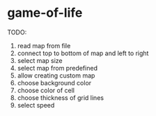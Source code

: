 # game-of-life

TODO:
1. read map from file
2. connect top to bottom of map and left to right
3. select map size
4. select map from predefined
5. allow creating custom map
6. choose background color
7. choose color of cell
8. choose thickness of grid lines
9. select speed
